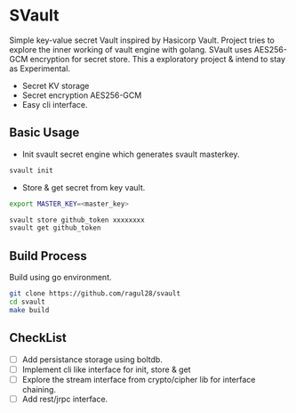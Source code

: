 # SVault

Simple key-value secret Vault inspired by Hasicorp Vault. Project tries to explore the inner working of vault engine with golang. SVault uses AES256-GCM encryption for secret store. This a exploratory project & intend to stay as Experimental.

* Secret KV storage
* Secret encryption AES256-GCM
* Easy cli interface.

## Basic Usage

* Init svault secret engine which generates svault masterkey.
```sh
svault init
```

* Store & get secret from key vault.
```sh
export MASTER_KEY=<master_key>

svault store github_token xxxxxxxx
svault get github_token
```

## Build Process

Build using go environment.
```sh
git clone https://github.com/ragul28/svault
cd svault
make build
```

## CheckList

- [ ] Add persistance storage using boltdb.
- [ ] Implement cli like interface for init, store & get
- [ ] Explore the stream interface from crypto/cipher lib for interface chaining. 
- [ ] Add rest/jrpc interface.